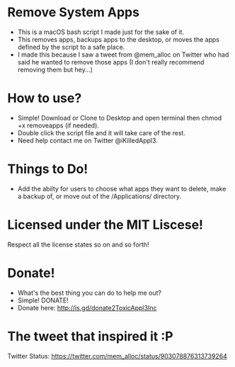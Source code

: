 # Remove System Apps
- This is a macOS bash script I made just for the sake of it. 
- This removes apps, backups apps to the desktop, or moves the apps defined by the script to a safe place.
- I made this because I saw a tweet from @mem_alloc on Twitter who had said he wanted to remove those apps (I don't really recommend removing them but hey...)

# How to use?
- Simple! Download or Clone to Desktop and open terminal then chmod +x removeapps (if needed).
- Double click the script file and it will take care of the rest.
- Need help contact me on Twitter @iKilledAppl3.

# Things to Do!
- Add the abilty for users to choose what apps they want to delete, make a backup of, or move out of the /Applications/ directory.

# Licensed under the MIT Liscese!
Respect all the license states so on and so forth!

# Donate!
- What's the best thing you can do to help me out?
- Simple! DONATE!
- Donate here: http://is.gd/donate2ToxicAppl3Inc

# The tweet that inspired it :P
Twitter Status: https://twitter.com/mem_alloc/status/903078876313739264
